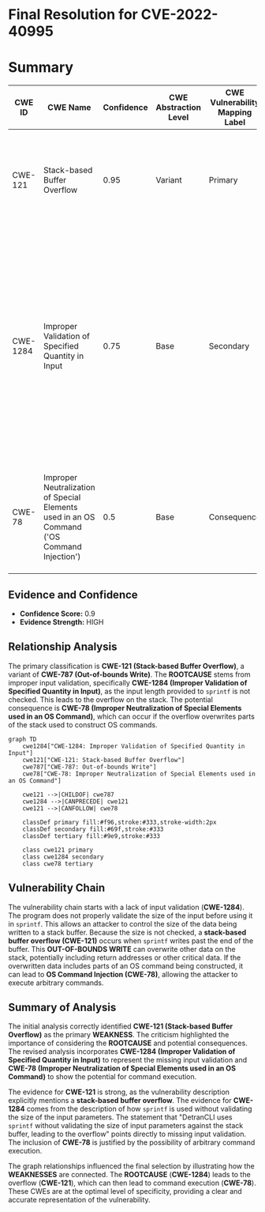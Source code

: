 # Final Resolution for CVE-2022-40995

# Summary
| CWE ID | CWE Name | Confidence | CWE Abstraction Level | CWE Vulnerability Mapping Label | CWE-Vulnerability Mapping Notes |
|---|---|---|---|---|---|
| CWE-121 | Stack-based Buffer Overflow | 0.95 | Variant | Primary | The vulnerability is a **stack-based buffer overflow**, making this the most specific and accurate **WEAKNESS**. |
| CWE-1284 | Improper Validation of Specified Quantity in Input | 0.75 | Base | Secondary | The root cause includes a lack of input validation to prevent excessive input lengths being passed to `sprintf`. This is a more specific case of `CWE-20` and directly relevant given the use of `sprintf` with an externally-controlled length. |
| CWE-78 | Improper Neutralization of Special Elements used in an OS Command ('OS Command Injection') | 0.5 | Base | Consequence | This vulnerability can potentially lead to arbitrary command execution, implying a *CanFollow* relationship. |

## Evidence and Confidence

*   **Confidence Score:** 0.9
*   **Evidence Strength:** HIGH

## Relationship Analysis
The primary classification is **CWE-121 (Stack-based Buffer Overflow)**, a variant of **CWE-787 (Out-of-bounds Write)**. The **ROOTCAUSE** stems from improper input validation, specifically **CWE-1284 (Improper Validation of Specified Quantity in Input)**, as the input length provided to `sprintf` is not checked. This leads to the overflow on the stack. The potential consequence is **CWE-78 (Improper Neutralization of Special Elements used in an OS Command)**, which can occur if the overflow overwrites parts of the stack used to construct OS commands.

```mermaid
graph TD
    cwe1284["CWE-1284: Improper Validation of Specified Quantity in Input"]
    cwe121["CWE-121: Stack-based Buffer Overflow"]
    cwe787["CWE-787: Out-of-bounds Write"]
    cwe78["CWE-78: Improper Neutralization of Special Elements used in an OS Command"]

    cwe121 -->|CHILDOF| cwe787
    cwe1284 -->|CANPRECEDE| cwe121
    cwe121 -->|CANFOLLOW| cwe78

    classDef primary fill:#f96,stroke:#333,stroke-width:2px
    classDef secondary fill:#69f,stroke:#333
    classDef tertiary fill:#9e9,stroke:#333

    class cwe121 primary
    class cwe1284 secondary
    class cwe78 tertiary
```

## Vulnerability Chain
The vulnerability chain starts with a lack of input validation (**CWE-1284**). The program does not properly validate the size of the input before using it in `sprintf`. This allows an attacker to control the size of the data being written to a stack buffer. Because the size is not checked, a **stack-based buffer overflow (CWE-121)** occurs when `sprintf` writes past the end of the buffer. This **OUT-OF-BOUNDS WRITE** can overwrite other data on the stack, potentially including return addresses or other critical data. If the overwritten data includes parts of an OS command being constructed, it can lead to **OS Command Injection (CWE-78)**, allowing the attacker to execute arbitrary commands.

## Summary of Analysis
The initial analysis correctly identified **CWE-121 (Stack-based Buffer Overflow)** as the primary **WEAKNESS**. The criticism highlighted the importance of considering the **ROOTCAUSE** and potential consequences. The revised analysis incorporates **CWE-1284 (Improper Validation of Specified Quantity in Input)** to represent the missing input validation and **CWE-78 (Improper Neutralization of Special Elements used in an OS Command)** to show the potential for command execution.

The evidence for **CWE-121** is strong, as the vulnerability description explicitly mentions a **stack-based buffer overflow**. The evidence for **CWE-1284** comes from the description of how `sprintf` is used without validating the size of the input parameters. The statement that "DetranCLI uses `sprintf` without validating the size of input parameters against the stack buffer, leading to the overflow" points directly to missing input validation. The inclusion of **CWE-78** is justified by the possibility of arbitrary command execution.

The graph relationships influenced the final selection by illustrating how the **WEAKNESSES** are connected. The **ROOTCAUSE** (**CWE-1284**) leads to the overflow (**CWE-121**), which can then lead to command execution (**CWE-78**). These CWEs are at the optimal level of specificity, providing a clear and accurate representation of the vulnerability.